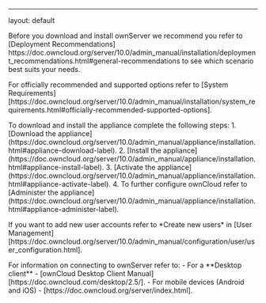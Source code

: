 ---
layout: default	

<p>
 Before you download and install ownServer we recommend you refer to [Deployment Recommendations] https://doc.owncloud.org/server/10.0/admin_manual/installation/deployment_recommendations.html#general-recommendations to see which scenario best suits your needs. 
 </p>	
 <p>
  For officially recommended and supported options refer to [System Requirements] [https://doc.owncloud.org/server/10.0/admin_manual/installation/system_requirements.html#officially-recommended-supported-options].
 </p>
 <p>
 To download and install the appliance complete the following steps: 
 1. [Download the appliance](https://doc.owncloud.org/server/10.0/admin_manual/appliance/installation.html#appliance-download-label). 
 2. [Install the appliance] (https://doc.owncloud.org/server/10.0/admin_manual/appliance/installation.html#appliance-install-label). 
 3. [Activate the appliance] (https://doc.owncloud.org/server/10.0/admin_manual/appliance/installation.html#appliance-activate-label).
 4. To further configure ownCloud refer to [Administer the appliance] (https://doc.owncloud.org/server/10.0/admin_manual/appliance/installation.html#appliance-administer-label). 
 </p>
 <p> 
 If you want to add new user accounts refer to *Create new users* in [User Management] [https://doc.owncloud.org/server/10.0/admin_manual/configuration/user/user_configuration.html]. 
 </p>
 <p>
 For information on connecting to ownServer refer to: 
- For a **Desktop client** - [ownCloud Desktop Client Manual] [https://doc.owncloud.com/desktop/2.5/]. 
- For mobile devices (Android and iOS) - [https://doc.owncloud.org/server/index.html]. 
</p>
